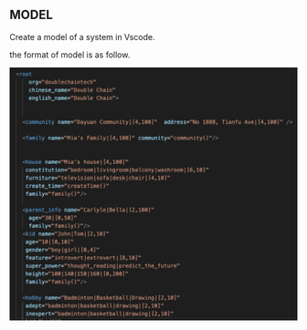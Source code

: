 ## MODEL ##
Create a model of a system in Vscode.  

the format of model is as follow.  

![](images/model-format.png)





##